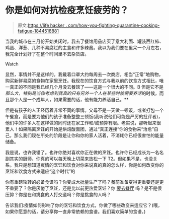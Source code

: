 # 你是如何对抗检疫烹饪疲劳的？

> 原文:[https://life hacker . com/how-you-fighting-quarantine-cooking-fatigue-1844518881](https://lifehacker.com/how-are-you-fighting-quarantine-cooking-fatigue-1844518881)

当我的城市在三月份开始关闭时，我去了餐馆用品店买了意大利面、罐装西红柿、鸡蛋、洋葱、几种不易腐烂的主食和许多辣酱。我以为我们要在里呆一个月左右，我完全计划好了在整个时间里不去杂货店。

Watch

显然，事情并不是这样的。我戴着口罩大约每周去一次商店，相当“正常”地购物，购买新鲜易腐的食物在家里烹饪。我现在的饮食方式与我以前的饮食方式相比，唯一真正的不同是我已经几个月没去餐馆了——这是一个很大的不同。B 但是它不是*那么大，特别是当你考虑到我真的只有另外一个人在某些时候需要养活*的时候，而且那个人是一个成年人，如果需要的话，他有能力养活自己。**

但是有孩子的人正经历着非常不同的事情。父母不是一天做一顿饭，或者打包一个午餐盒，而是要为他们的孩子准备整整三顿饭(我听说他们可能是严厉的批评者)，他们中的许多人在这样做的同时还在家工作和/或预算有限。老实说，那听起来很累人！如果隔离烹饪的开始是烘焙酸面团，通过“真正连接”你的食物来“治愈”自己，那么我们现在所处的阶段是让你和你的家人活着，不消耗你已经很害怕的能量储备。

我是说，也许我错了。也许你绝对喜欢你正在做的烹饪。也许你已经成长为一名名副其实的厨师，你真的可以每天晚上切菜来放松一下 T2。但如果不是，也没关系。我只是想知道疫情的烹饪和饮食对你来说真的真的怎么样，你是如何改变你的烹饪和饮食方式来适应“这个时代”的

你有重磅轮转的必备食谱吗？你变成大批量生产了吗？餐前准备变得更重要还是更不重要了？你是厌倦了烹饪，还是比以前更热爱烹饪？你 [要去餐厅](https://lifehacker.com/if-you-eat-out-right-now-dont-be-a-jerk-1844281645) 吗？是不是很压抑？你是在和挑食的人打交道吗？你是挑食的人吗？

告诉我们:疫情如何影响了你的烹饪和饮食方式，你做了哪些改变来适应它？(哦，如果你愿意的话，请分享你一直非常依赖的食谱。我们喜欢简单的食谱。)